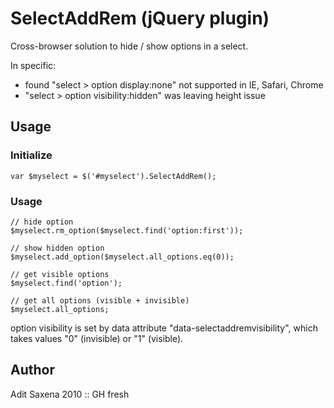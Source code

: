 SelectAddRem (jQuery plugin)
======

Cross-browser solution to hide / show options in a select.

In specific:
* found "select > option display:none" not supported in IE, Safari, Chrome
* "select > option visibility:hidden" was leaving height issue


Usage
-------------

### Initialize

	var $myselect = $('#myselect').SelectAddRem();

### Usage

	// hide option
	$myselect.rm_option($myselect.find('option:first'));
	
	// show hidden option
	$myselect.add_option($myselect.all_options.eq(0));
	
	// get visible options
    $myselect.find('option');
    
    // get all options (visible + invisible)
    $myselect.all_options;
    

option visibility is set by data attribute "data-selectaddremvisibility", which takes values "0" (invisible) or "1" (visible).

Author
------

Adit Saxena 2010 :: GH fresh
